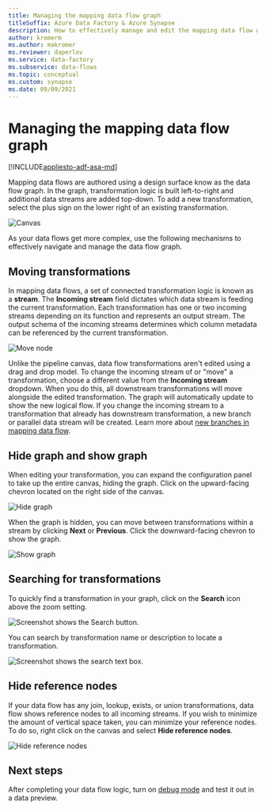 ```yaml
---
title: Managing the mapping data flow graph
titleSuffix: Azure Data Factory & Azure Synapse
description: How to effectively manage and edit the mapping data flow graph
author: kromerm
ms.author: makromer
ms.reviewer: daperlov
ms.service: data-factory
ms.subservice: data-flows
ms.topic: conceptual
ms.custom: synapse
ms.date: 09/09/2021
---
```


# Managing the mapping data flow graph

[!INCLUDE[appliesto-adf-asa-md](includes/appliesto-adf-asa-md.md)]

Mapping data flows are authored using a design surface know as the data flow graph. In the graph, transformation logic is built left-to-right and additional data streams are added top-down. To add a new transformation, select the plus sign on the lower right of an existing transformation.

![Canvas](media/data-flow/canvas-2.png)

As your data flows get more complex, use the following mechanisms to effectively navigate and manage the data flow graph. 

## Moving transformations

In mapping data flows, a set of connected transformation logic is known as a **stream**. The **Incoming stream** field dictates which data stream is feeding the current transformation. Each transformation has one or two incoming streams depending on its function and represents an output stream. The output schema of the incoming streams determines which column metadata can be referenced by the current transformation.

![Move node](media/data-flow/move-nodes.png "move node")

Unlike the pipeline canvas, data flow transformations aren't edited using a drag and drop model. To change the incoming stream of or "move" a transformation, choose a different value from the **Incoming stream** dropdown. When you do this, all downstream transformations will move alongside the edited transformation. The graph will automatically update to show the new logical flow. If you change the incoming stream to a transformation that already has downstream transformation, a new branch or parallel data stream will be created. Learn more about [new branches in mapping data flow](data-flow-new-branch.md).

## Hide graph and show graph

When editing your transformation, you can expand the configuration panel to take up the entire canvas, hiding the graph. Click on the upward-facing chevron located on the right side of the canvas.

![Hide graph](media/data-flow/hide-graph.png "hide graph")

When the graph is hidden, you can move between transformations within a stream by clicking **Next** or **Previous**. Click the downward-facing chevron to show the graph.

![Show graph](media/data-flow/show-graph.png "show graph")

## Searching for transformations

To quickly find a transformation in your graph, click on the **Search** icon above the zoom setting.

![Screenshot shows the Search button.](media/data-flow/search-1.png "Search graph")

You can search by transformation name or description to locate a transformation.

![Screenshot shows the search text box.](media/data-flow/search-2.png "Search graph")

## Hide reference nodes

If your data flow has any join, lookup, exists, or union transformations, data flow shows reference nodes to all incoming streams. If you wish to minimize the amount of vertical space taken, you can minimize your reference nodes. To do so, right click on the canvas and select **Hide reference nodes**.

![Hide reference nodes](media/data-flow/hide-reference-nodes.png "Hide reference nodes")

## Next steps

After completing your data flow logic, turn on [debug mode](concepts-data-flow-debug-mode.md) and test it out in a data preview.
